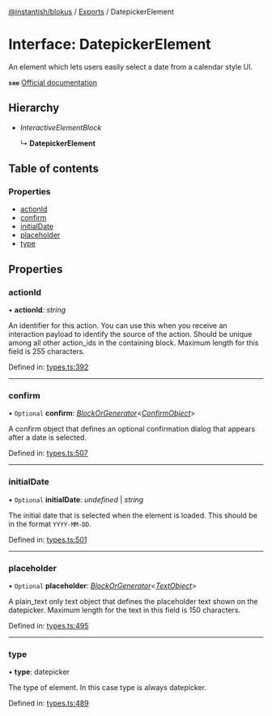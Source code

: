 [@instantish/blokus](../README.md) / [Exports](../modules.md) / DatepickerElement

# Interface: DatepickerElement

An element which lets users easily select a date from a calendar style UI.

**`see`** [Official documentation](https://api.slack.com/reference/block-kit/block-elements#datepicker)

## Hierarchy

* *InteractiveElementBlock*

  ↳ **DatepickerElement**

## Table of contents

### Properties

- [actionId](datepickerelement.md#actionid)
- [confirm](datepickerelement.md#confirm)
- [initialDate](datepickerelement.md#initialdate)
- [placeholder](datepickerelement.md#placeholder)
- [type](datepickerelement.md#type)

## Properties

### actionId

• **actionId**: *string*

An identifier for this action. You can use this when you receive an
interaction payload to identify the source of the action. Should be unique
among all other action_ids in the containing block. Maximum length for
this field is 255 characters.

Defined in: [types.ts:392](https://github.com/instantish/blokus/blob/8b8e846/src/types.ts#L392)

___

### confirm

• `Optional` **confirm**: [*BlockOrGenerator*](../modules.md#blockorgenerator)<[*ConfirmObject*](confirmobject.md)\>

A confirm object that defines an optional confirmation dialog that appears
after a date is selected.

Defined in: [types.ts:507](https://github.com/instantish/blokus/blob/8b8e846/src/types.ts#L507)

___

### initialDate

• `Optional` **initialDate**: *undefined* \| *string*

The initial date that is selected when the element is loaded. This should
be in the format `YYYY-MM-DD`.

Defined in: [types.ts:501](https://github.com/instantish/blokus/blob/8b8e846/src/types.ts#L501)

___

### placeholder

• `Optional` **placeholder**: [*BlockOrGenerator*](../modules.md#blockorgenerator)<[*TextObject*](../modules.md#textobject)\>

A plain_text only text object that defines the placeholder text shown on
the datepicker. Maximum length for the text in this field is 150 characters.

Defined in: [types.ts:495](https://github.com/instantish/blokus/blob/8b8e846/src/types.ts#L495)

___

### type

• **type**: datepicker

The type of element. In this case type is always datepicker.

Defined in: [types.ts:489](https://github.com/instantish/blokus/blob/8b8e846/src/types.ts#L489)
